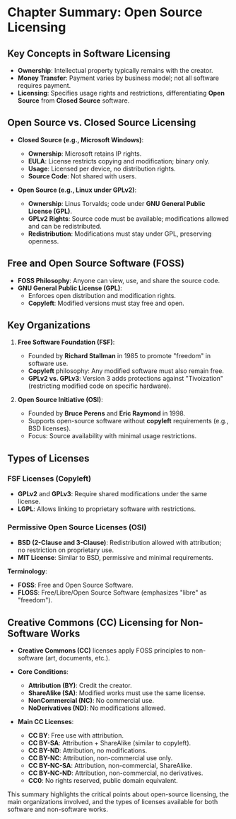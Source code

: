 # Chapter Summary: Open Source Licensing

## Key Concepts in Software Licensing

- **Ownership**: Intellectual property typically remains with the creator.
- **Money Transfer**: Payment varies by business model; not all software requires payment.
- **Licensing**: Specifies usage rights and restrictions, differentiating **Open Source** from **Closed Source** software.

## Open Source vs. Closed Source Licensing

- **Closed Source (e.g., Microsoft Windows)**:
  - **Ownership**: Microsoft retains IP rights.
  - **EULA**: License restricts copying and modification; binary only.
  - **Usage**: Licensed per device, no distribution rights.
  - **Source Code**: Not shared with users.

- **Open Source (e.g., Linux under GPLv2)**:
  - **Ownership**: Linus Torvalds; code under **GNU General Public License (GPL)**.
  - **GPLv2 Rights**: Source code must be available; modifications allowed and can be redistributed.
  - **Redistribution**: Modifications must stay under GPL, preserving openness.
  
## Free and Open Source Software (FOSS)

- **FOSS Philosophy**: Anyone can view, use, and share the source code.
- **GNU General Public License (GPL)**:
  - Enforces open distribution and modification rights.
  - **Copyleft**: Modified versions must stay free and open.

## Key Organizations

1. **Free Software Foundation (FSF)**:
   - Founded by **Richard Stallman** in 1985 to promote "freedom" in software use.
   - **Copyleft** philosophy: Any modified software must also remain free.
   - **GPLv2 vs. GPLv3**: Version 3 adds protections against "Tivoization" (restricting modified code on specific hardware).

2. **Open Source Initiative (OSI)**:
   - Founded by **Bruce Perens** and **Eric Raymond** in 1998.
   - Supports open-source software without **copyleft** requirements (e.g., BSD licenses).
   - Focus: Source availability with minimal usage restrictions.

## Types of Licenses

### FSF Licenses (Copyleft)

- **GPLv2** and **GPLv3**: Require shared modifications under the same license.
- **LGPL**: Allows linking to proprietary software with restrictions.

### Permissive Open Source Licenses (OSI)

- **BSD (2-Clause and 3-Clause)**: Redistribution allowed with attribution; no restriction on proprietary use.
- **MIT License**: Similar to BSD, permissive and minimal requirements.

**Terminology**:
- **FOSS**: Free and Open Source Software.
- **FLOSS**: Free/Libre/Open Source Software (emphasizes "libre" as "freedom").

## Creative Commons (CC) Licensing for Non-Software Works

- **Creative Commons (CC)** licenses apply FOSS principles to non-software (art, documents, etc.).
- **Core Conditions**:
  - **Attribution (BY)**: Credit the creator.
  - **ShareAlike (SA)**: Modified works must use the same license.
  - **NonCommercial (NC)**: No commercial use.
  - **NoDerivatives (ND)**: No modifications allowed.

- **Main CC Licenses**:
  - **CC BY**: Free use with attribution.
  - **CC BY-SA**: Attribution + ShareAlike (similar to copyleft).
  - **CC BY-ND**: Attribution, no modifications.
  - **CC BY-NC**: Attribution, non-commercial use only.
  - **CC BY-NC-SA**: Attribution, non-commercial, ShareAlike.
  - **CC BY-NC-ND**: Attribution, non-commercial, no derivatives.
  - **CC0**: No rights reserved, public domain equivalent.

This summary highlights the critical points about open-source licensing, the main organizations involved, and the types of licenses available for both software and non-software works.

